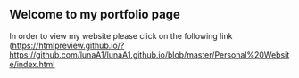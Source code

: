 ## Welcome to my portfolio page

In order to view my website please click on the following link (https://htmlpreview.github.io/?https://github.com/lunaA1/lunaA1.github.io/blob/master/Personal%20Website/index.html

